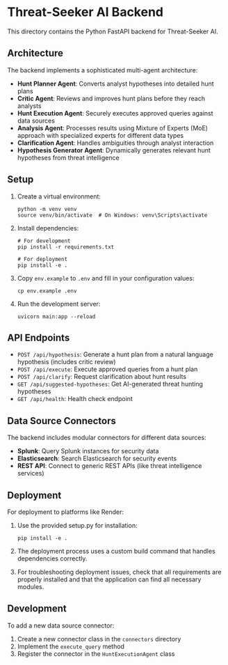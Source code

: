 # Threat-Seeker AI Backend

This directory contains the Python FastAPI backend for Threat-Seeker AI.

## Architecture

The backend implements a sophisticated multi-agent architecture:

- **Hunt Planner Agent**: Converts analyst hypotheses into detailed hunt plans
- **Critic Agent**: Reviews and improves hunt plans before they reach analysts
- **Hunt Execution Agent**: Securely executes approved queries against data sources
- **Analysis Agent**: Processes results using Mixture of Experts (MoE) approach with specialized experts for different data types
- **Clarification Agent**: Handles ambiguities through analyst interaction
- **Hypothesis Generator Agent**: Dynamically generates relevant hunt hypotheses from threat intelligence

## Setup

1. Create a virtual environment:
   ```
   python -m venv venv
   source venv/bin/activate  # On Windows: venv\Scripts\activate
   ```

2. Install dependencies:
   ```
   # For development
   pip install -r requirements.txt
   
   # For deployment
   pip install -e .
   ```

3. Copy `env.example` to `.env` and fill in your configuration values:
   ```
   cp env.example .env
   ```

4. Run the development server:
   ```
   uvicorn main:app --reload
   ```

## API Endpoints

- `POST /api/hypothesis`: Generate a hunt plan from a natural language hypothesis (includes critic review)
- `POST /api/execute`: Execute approved queries from a hunt plan
- `POST /api/clarify`: Request clarification about hunt results
- `GET /api/suggested-hypotheses`: Get AI-generated threat hunting hypotheses
- `GET /api/health`: Health check endpoint

## Data Source Connectors

The backend includes modular connectors for different data sources:

- **Splunk**: Query Splunk instances for security data
- **Elasticsearch**: Search Elasticsearch for security events
- **REST API**: Connect to generic REST APIs (like threat intelligence services)

## Deployment

For deployment to platforms like Render:

1. Use the provided setup.py for installation:
   ```
   pip install -e .
   ```

2. The deployment process uses a custom build command that handles dependencies correctly.

3. For troubleshooting deployment issues, check that all requirements are properly installed and that the application can find all necessary modules.

## Development

To add a new data source connector:

1. Create a new connector class in the `connectors` directory
2. Implement the `execute_query` method
3. Register the connector in the `HuntExecutionAgent` class
